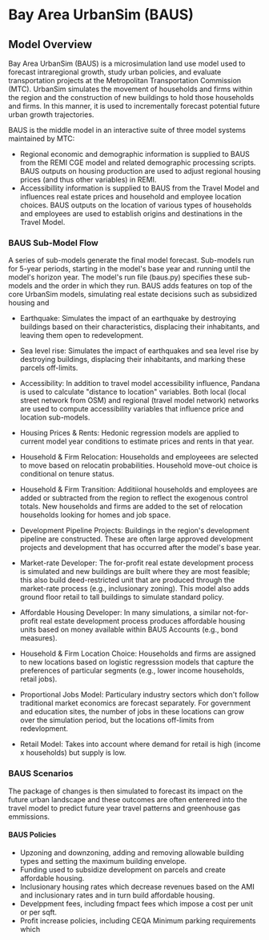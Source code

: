 # Bay Area UrbanSim (BAUS)

## Model Overview
Bay Area UrbanSim (BAUS) is a microsimulation land use model used to forecast intraregional growth, study urban policies, and evaluate transportation projects at the Metropolitan Transportation Commission (MTC). UrbanSim simulates the movement of households and firms within the region and the construction of new buildings to hold those households and firms. In this manner, it is used to incrementally forecast potential future urban growth trajectories.

BAUS is the middle model in an interactive suite of three model systems maintained by MTC: 
- Regional economic and demographic information is supplied to BAUS from the REMI CGE model and related demographic processing scripts. BAUS outputs on housing production are used to adjust regional housing prices (and thus other variables) in REMI. 
- Accessibillity information is supplied to BAUS from the Travel Model and influences real estate prices and household and employee location choices. BAUS outputs on the location of various types of households and employees are used to establish origins and destinations in the Travel Model.

### BAUS Sub-Model Flow
A series of sub-models generate the final model forecast. Sub-models run for 5-year periods, starting in the model's base year and running until the model's horizon year. The model's run file (baus.py) specifies these sub-models and the order in which they run. BAUS adds features on top of the core UrbanSim models, simulating real estate decisions such as subsidized housing and 

* Earthquake: Simulates the impact of an earthquake by destroying buildings based on their characteristics, displacing their inhabitants, and leaving them open to redevelopment.

* Sea level rise: Simulates the impact of earthquakes and sea level rise by destroying buildings, displacing their inhabitants, and marking these parcels off-limits.

* Accessibility: In addition to travel model accessibility influence, Pandana is used to calculate "distance to location" variables. Both local (local street network from OSM) and regional (travel model network) networks are used to compute accessibility variables that influence price and location sub-models.

* Housing Prices & Rents: Hedonic regression models are applied to current model year conditions to estimate prices and rents in that year.

* Household & Firm Relocation: Households and employeees are selected to move based on relocatin probabilities. Household move-out choice is conditional on tenure status.

* Household & Firm Transition: Additiional households and employees are added or subtracted from the region to reflect the exogenous control totals. New households and firms are added to the set of relocation households looking for homes and job space.

* Development Pipeline Projects: Buildings in the region's development pipeline are constructed. These are often large approved development projects and development that has occurred after the model's base year.

* Market-rate Developer: The for-profit real estate development process is simulated and new buildings are built where they are most feasible; this also build deed-restricted unit that are produced through the market-rate process (e.g., inclusionary zoning). This model also adds ground floor retail to tall buildings to simulate standard policy.

* Affordable Housing Developer: In many simulations, a similar not-for-profit real estate development process produces affordable housing units based on money available within BAUS Accounts (e.g., bond measures).

* Household & Firm Location Choice: Households and firms are assigned to new locations based on logistic regresssion models that capture the preferences of particular segments (e.g., lower income households, retail jobs). 

* Proportional Jobs Model: Particulary industry sectors which don't follow traditional market economics are forecast separately. For government and education sites, the number of jobs in these locations can grow over the simulation period, but the locations off-limits from redevlopment.

* Retail Model: Takes into account where demand for retail is high (income x households) but supply is low.


###  BAUS Scenarios

The package of changes is then simulated to forecast its impact on the future urban landscape and these outcomes are often enterered into the travel model to predict future year travel patterns and greenhouse gas emmissions.

#### BAUS Policies
* Upzoning and downzoning, adding and removing allowable building types and setting the maximum building envelope.
* Funding used to subsidize development on parcels and create affordable housing. 
* Inclusionary housing rates which decrease revenues based on the AMI and inclusionary rates and in turn build affordable housing.
* Develppment fees, including fmpact fees which impose a cost per unit or per sqft.
* Profit increase policies, including CEQA Minimum parking requirements which 